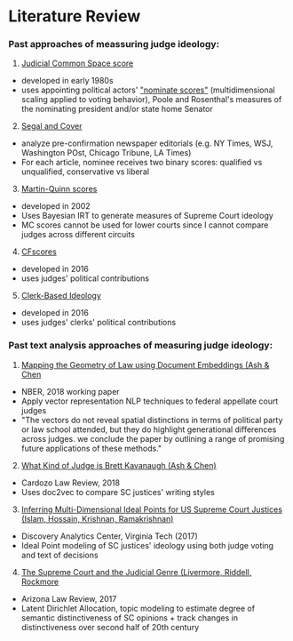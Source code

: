 # Literature Review 

### Past approaches of meassuring judge ideology:
1. [Judicial Common Space score](http://epstein.wustl.edu/research/JCS.html)
- developed in early 1980s 
- uses appointing political actors' ["nominate scores"](https://en.wikipedia.org/wiki/NOMINATE_(scaling_method)) (multidimensional scaling applied to voting behavior), Poole and Rosenthal's measures of the nominating president and/or state home Senator
2. [Segal and Cover](https://en.wikipedia.org/wiki/Segal%E2%80%93Cover_score)
- analyze pre-confirmation newspaper editorials (e.g. NY Times, WSJ, Washington POst, Chicago Tribune, LA Times)
- For each article, nominee receives two binary scores: qualified vs unqualified, conservative vs liberal
3. [Martin-Quinn scores](http://mqscores.lsa.umich.edu/)
- developed in 2002
- Uses Bayesian IRT to generate measures of Supreme Court ideology
- MC scores cannot be used for lower courts since I cannot compare judges across different circuits
4. [CFscores](https://papers.ssrn.com/sol3/papers.cfm?abstract_id=2739478)
- developed in 2016
- uses judges' political contributions
5. [Clerk-Based Ideology](https://papers.ssrn.com/sol3/papers.cfm?abstract_id=2739478)
- developed in 2016
- uses judges' clerks' political contributions

### Past text analysis approaches of measuring judge ideology:
1. [Mapping the Geometry of Law using Document Embeddings (Ash & Chen](http://users.nber.org/~dlchen/papers/Mapping_the_Geometry_of_Law_using_Document_Embeddings.pdf)
- NBER, 2018 working paper
- Apply vector representation NLP techniques to federal appellate court judges 
- "The vectors do not reveal spatial distinctions in terms of political party or law school attended, but they do highlight generational differences across judges. we conclude the paper by outlining a range of promising future applications of these methods." 
2. [What Kind of Judge is Brett Kavanaugh (Ash & Chen)](http://cardozolawreview.com/what-kind-of-judge-is-brett-kavanaugh/)
- Cardozo Law Review, 2018
- Uses doc2vec to compare SC justices' writing styles
3. [Inferring Multi-Dimensional Ideal Points for US Supreme Court Justices (Islam, Hossain, Krishnan, Ramakrishnan)](https://www.aaai.org/ocs/index.php/AAAI/AAAI16/paper/view/12306)
- Discovery Analytics Center, Virginia Tech (2017)
- Ideal Point modeling of SC justices' ideology using both judge voting and text of decisions
4. [The Supreme Court and the Judicial Genre (Livermore, Riddell, Rockmore](https://papers.ssrn.com/sol3/papers.cfm?abstract_id=2740126)
- Arizona Law Review, 2017
- Latent Dirichlet Allocation, topic modeling to estimate degree of semantic distinctiveness of SC opinions + track changes in distinctiveness over second half of 20th century
